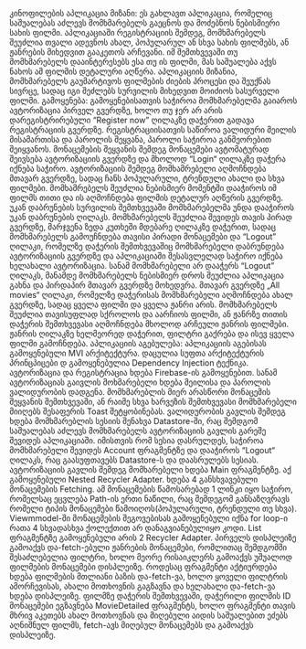 კინოფილების აპლიკაცია
მიზანი: ეს გახლავთ აპლიკაცია, რომელიც საშუალებას აძლევს მომხმარებელს გაეცნოს და მოძებნოს ნებისმიერი სახის ფილმი. აპლიკაციაში რეგისტრაციის შემდეგ, მომხმარებელს შეუძლია თვალი ადევნოს ახალ, პოპულარულ ან სხვა სახის ფილმებს, ან ჟანრების მიხედვით გააკეთოს არჩევანი. იმ შემთხვევაში თუ მომხმარებელს დააინტერესებს ესა თუ ის ფილმი, მას საშუალება აქვს ნახოს ამ ფილმის დეტალური აღწერა. აპლიკაციის მიზანია, მომხმარებელს გაუმარტივოს ფილმების ძიების პროცესი და შეუქნას სივრცე, სადაც იგი შეძლებს სურვილის მიხედვით მოიძიოს სასურველი ფილმი.
გამოყენება: გამოყენებისათვის საჭიროა მომხმარებელმა გაიაროს ავტორიზაცია პირველ გვერდზე, ხოლო თუ ჯერ არ არის დარეგისტრირებული “Register now” ღილაკზე დაჭერით გადავა რეგისტრაციის გვერდზე. რეგისტრაციისათვის საწიროა ვალიდური მეილის მისამართისა და პაროლის შეყვანა, პაროლი საჭიროა განმეორებით შეიყვანოს. მონაცემების შეყვანის შემდეგ მონაცემები ავტომატურად შეივსება ავტორიზაციის გვერდზე და მხოლოდ “Login“ ღილაკზე დაჭერა იქნება საჭირო. ავტორიზაციის შემდეგ მომხამრებელი აღმოჩნდება მთავარ გვერდზე, სადაც ჩანს პოპულარული, ტრენდული ახალი და სხვა ფილმები. მომხამრებელს შეუძლია ნებისმიერ მომენტში დააჭიროს იმ ფილმს თითი და ის აღმოჩნდება ფილმის დეტალურ აღწერის გვერდზე. უკან დაბრუნების სურვილის შემთხვევაში მომხმარებელმა უნდა დააჭიროს უკან დაბრუნების ღილაკს. მომხმარებელს შეუძლია შევიდეს თავის პირად გვერდზე, მარჯვენა ზედა კუთხეში მდებარე ღილაკზე დაჭერით, სადაც მომხმარებელს გამოუჩნდება თავისი პირადი მონაცემები და “Logout” ღილაკი, რომელზე დაჭერის შემთხვევაშიც მომხმარებელი დაბრუნდება ავტორიზაციის გვერდზე და აპლიკაციაში შესასვლელად საჭირო იქნება ხელახალი ავტორიზაცია. სანამ მომხმარებელი არ დააჭერს “Logout” ღილაკს, მანამდე მომხმარებელს ნებისმიერ დროს შეუძლია აპლიკაცია გახნა და პირდაპირ მთავარ გვერდზე მოხედვრა. მთავარ გვერდზე „All movies“ ღილაკი, რომელზე დაჭერისას მომხმარებელი აღმოჩნდება ახალ გვერდზე, სადაც ყველა ფილმი და ყველა ჟანრი არის. მომხმარებელს შეუძლია თავისუფლად სქროლოს და აარჩიოს ფილმი, ან ჟანრზე თითის დაჭერის შემთხვევასი აღმოჩნდება მხოლოდ არჩეული ჟანრის ფილმები. ჟანრის ღილაკზე ხელმეორედ დაჭერით, ფილტრი გაქრება და ისევ ყველა ფილმი გამოჩნდება.
აპლიკაციის აგებულება: აპლიკაციის აგებისას გამოყენებული MVI არქიტექტურა. დაცულია სუფთა არქიტექტურის პრინცპიცები დ გამოყენებულია Dependency Injection ტექნიკა. ავტორიზაცია და რეგისტრაცია ხდება Firebase-ის გამოყენებით. სანამ ავტორიზაციას გაივლის მოხმარებელი ხდება მეილისა და პაროლის ვალიდურობის დადგენა. მომხმარებლის მიერ არასწორი მონაცემის შეყვანის შემთხვევაში, ან რაიმე სხვა ხარვეზის შემთხვევასი მომხმარებელი მიიღებს შესაფერის Toast შეტყობინებას. ვალიდურობის გავლის შემდეგ ხდება მომხმარებლის სესიის შენახვა Datastore-ში, რაც შემდგომ საშუალებას აძლევს მომხმარებელს ავტორიზაციის გავლის გარეშე შევიდეს აპლიკაციაში. იმისთვის რომ სესია დასრულდეს, საჭიროა მომხმარებელი შევიდეს Account ფრაგმენტზე და დააჭიროს “Logout“ ღილაკს, რაც გაასუფთავებს Datastore-ს და დაასრულებს სესიას. ავტორიზაციის გავლის შემდეგ მომხარებელი ხდება Main ფრაგმენტზე. აქ გამოყენებული Nested Recycler Adapter. ხდება 4 განსხვავებული მონაცემების Fetching. ამ მონაცემების წამოსარებად 1 ლინკი იყო საჭირო, რომელსაც ეცვლება Path-ის ერთი ნაწილი, რაც შემდეგომ განსაზღვრავს რომელი ტიპის მონაცემები წამოიღოს(პოპულარული, ტრენდული თუ სხვა). Viewmmodel-ში მონაცემების შეგოვებისას გამოყენებული იქნა for loop-ი რათა 4 სხვადასხვა ქოლექთით არ დანაგვიანებულიყო კოდი. List ფრაგმენტზე გამოყენებული არის 2 Recycler Adapter. პირველს დისპლეიზე გამოაქვს და-fetch-ებული ჟანრების მონაცემები, რომლითაც შემდგომში შესაძლებელია ფილტრი, ხოლო მეორე რისაიკლერს გამოაქვს უშუალოდ ფილმების მონაცემები დისპლეიზე. როდესაც ფრაგმენტი აქტიურდება ხდება ფილმების მთლიანი ბაზის და-fetch-ვა, ხოლო ყოველი ფილტრის ამორჩევისას, ახალი მოთხოვნის გაგზავნა და ხელახალი და-fetch-ვა ხდება დისპლეიზე. ფილმზე დაჭერის შემთხვევაში, დაჭერილი ფილმის ID მონაცემები ეგზავნება MovieDetailed ფრაგმენტს, ხოლო ფრაგმენტი თავის მხრივ აკეთებს ახალ მოთხოვნას და მიღებული აიდის საშუალებით ეძებს აღნიშნულ ფილმს, fetch-ავს მიღებულ მონაცემებს და გამოაქვს დისპლეიზე.

